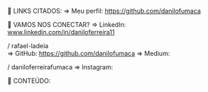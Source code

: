 🚀 LINKS CITADOS:
⇒ Meu perfil: https://github.com/danilofumaca


🚀 VAMOS NOS CONECTAR?
⇒ LinkedIn: www.linkedin.com/in/daniloferreira11 

 / rafael-ladeia  
⇒ GitHub: https://github.com/danilofumaca
⇒ Medium:  

 / daniloferreirafumaca
⇒ Instagram:  

 

🚀 CONTEÚDO:

